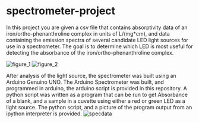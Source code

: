 # spectrometer-project
In this project you are given a csv file that contains absorptivity data of an iron/ortho-phenanthroline complex in units of L/(mg*cm), and data containing the emission spectra of several candidate LED light sources for use in a spectrometer. The goal is to determine which LED is most useful for detecting the absorbance of the iron/ortho-phenanthroline complex.

![figure_1](https://cloud.githubusercontent.com/assets/17414791/25508500/5c9f3184-2b67-11e7-8175-ffeb9b0c4d45.png)
![figure_2](https://cloud.githubusercontent.com/assets/17414791/25508522/7b03d896-2b67-11e7-9748-473920b179c6.png)


After analysis of the light source, the spectrometer was built using an Arduino Genuino UNO. The Arduino Spectrometer was built, and programmed in arduino, the arduino script is provided in this repository. A python script was written as a program that can be run to get Absorbance of a blank, and a sample in a cuvette using either a red or green LED as a light source. The python script, and a picture of the program output from an ipython interpreter is provided.
![specdata](https://cloud.githubusercontent.com/assets/17414791/25508525/7eaca770-2b67-11e7-8be4-35fde974359e.png)
